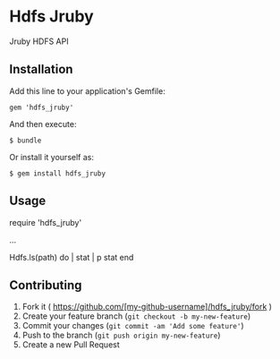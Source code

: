 # Hdfs Jruby

Jruby HDFS API

## Installation

Add this line to your application's Gemfile:

    gem 'hdfs_jruby'

And then execute:

    $ bundle

Or install it yourself as:

    $ gem install hdfs_jruby

## Usage

   require 'hdfs_jruby'
   
   ...

   Hdfs.ls(path) do | stat |
     p stat
   end


## Contributing

1. Fork it ( https://github.com/[my-github-username]/hdfs_jruby/fork )
2. Create your feature branch (`git checkout -b my-new-feature`)
3. Commit your changes (`git commit -am 'Add some feature'`)
4. Push to the branch (`git push origin my-new-feature`)
5. Create a new Pull Request
